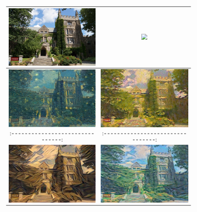 
![](examples/content/mcmaster.jpg) | ![](examples/content/result0.jpg)
:-------------------------------:|:--------------------------------:
![](examples/output/result1.jpg) |  ![](examples/output/result2.jpg)
:-------------------------------:|:--------------------------------:
![](examples/output/result3.jpg) |  ![](examples/output/result4.jpg)

